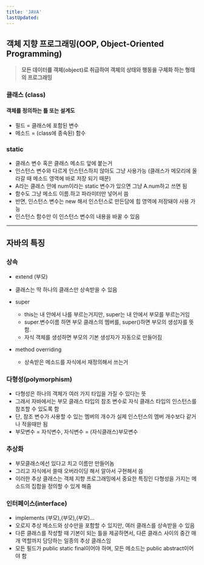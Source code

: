 ```yaml
---
title: 'JAVA'
lastUpdated: 
---
```

## 객체 지향 프로그래밍(OOP, Object-Oriented Programming)
> #### 모든 데이터를 객체(object)로 취급하여 객체의 상태와 행동을 구체화 하는 형태의 프로그래밍
### 클래스 (class)
#### 객체를 정의하는 틀 또는 설계도
 - 필드 = 클래스에 포함된 변수
 - 메소드 = (class에 종속된) 함수


### static
 - 클래스 변수 혹은 클래스 메소드 앞에 붙는거
 - 인스턴스 변수와 다르게 인스턴스하지 않아도 그냥 사용가능 (클래스가 메모리에 올라갈 때 메소드 영역에 바로 저장 되기 때문)
 - A라는 클래스 안에 num이라는 static 변수가 있으면 그냥 A.num하고 쓰면 됨
 - 함수도 그냥 메소드 이름.하고 파라미터만 넣어서 씀 
 - 반면, 인스턴스 변수는 new 해서 인스턴스로 만든담에 힙 영역에 저장돼야 사용 가능
 - 인스턴스 함수만 이 인스턴스 변수의 내용을 바꿀 수 있음 
 
---
## 자바의 특징

### 상속
 - extend (부모)
 - 클래스는 딱 하나의 클래스만 상속받을 수 있음
 - super
   - this는 내 안에서 나를 부르는거지만, super는 내 안에서 부모를 부르는거임
   - super.변수이름 하면 부모 클래스의 멤버를, super()하면 부모의 생성자를 뜻함.
   - 자식 객체를 생성하면 부모의 기본 생성자가 자동으로 만들어짐

 - method overriding
   - 상속받은 메소드를 자식에서 재정의해서 쓰는거

### 다형성(polymorphism)

 - 다형성은 하나의 객체가 여러 가지 타입을 가질 수 있다는 뜻
 - 그래서 자바에서는 부모 클래스 타입의 참조 변수로 자식 클래스 타입의 인스턴스를 참조할 수 있도록 함
 - 단, 참조 변수가 사용할 수 있는 멤버의 개수가 실제 인스턴스의 멤버 개수보다 같거나 적을때만 됨
 - 부모변수 = 자식변수,  자식변수 = (자식클래스)부모변수

### 추상화 
 - 부모클래스에선 있다고 치고 이름만 만들어놈
 - 그리고 자식에서 쓸때 오버라이딩 해서 알아서 구현해서 씀
 - 이러한 추상 클래스는 객체 지향 프로그래밍에서 중요한 특징인 다형성을 가지는 메소드의 집합을 정의할 수 있게 해줌

### 인터페이스(interface)
 - implements (부모),(부모),(부모)...
 - 오로지 추상 메소드와 상수만을 포함할 수 있지만, 여러 클래스를 상속받을 수 있음
 - 다른 클래스를 작성할 때 기본이 되는 틀을 제공하면서, 다른 클래스 사이의 중간 매개 역할까지 담당하는 일종의 추상 클래스임
 - 모든 필드가 public static final이어야 하며, 모든 메소드는 public abstract이어야 함
